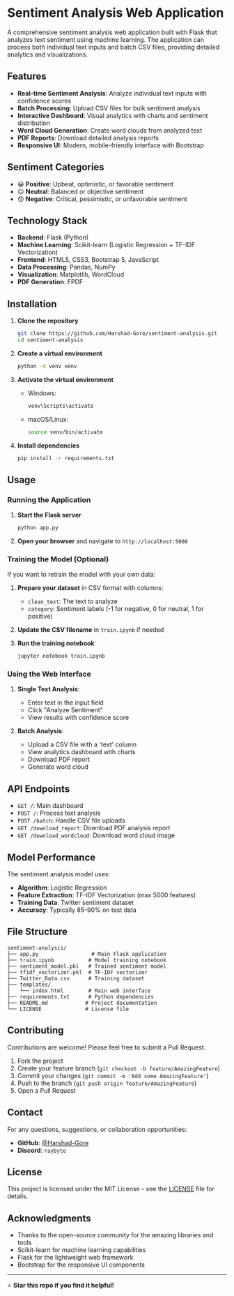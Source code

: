 # Sentiment Analysis Web Application

A comprehensive sentiment analysis web application built with Flask that analyzes text sentiment using machine learning. The application can process both individual text inputs and batch CSV files, providing detailed analytics and visualizations.

## Features

- **Real-time Sentiment Analysis**: Analyze individual text inputs with confidence scores
- **Batch Processing**: Upload CSV files for bulk sentiment analysis
- **Interactive Dashboard**: Visual analytics with charts and sentiment distribution
- **Word Cloud Generation**: Create word clouds from analyzed text
- **PDF Reports**: Download detailed analysis reports
- **Responsive UI**: Modern, mobile-friendly interface with Bootstrap

## Sentiment Categories

- 😀 **Positive**: Upbeat, optimistic, or favorable sentiment
- 😐 **Neutral**: Balanced or objective sentiment
- 😞 **Negative**: Critical, pessimistic, or unfavorable sentiment

## Technology Stack

- **Backend**: Flask (Python)
- **Machine Learning**: Scikit-learn (Logistic Regression + TF-IDF Vectorization)
- **Frontend**: HTML5, CSS3, Bootstrap 5, JavaScript
- **Data Processing**: Pandas, NumPy
- **Visualization**: Matplotlib, WordCloud
- **PDF Generation**: FPDF

## Installation

1. **Clone the repository**
   ```bash
   git clone https://github.com/Harshad-Gore/sentiment-analysis.git
   cd sentiment-analysis
   ```

2. **Create a virtual environment**
   ```bash
   python -m venv venv
   ```

3. **Activate the virtual environment**
   - Windows:
     ```bash
     venv\Scripts\activate
     ```
   - macOS/Linux:
     ```bash
     source venv/bin/activate
     ```

4. **Install dependencies**
   ```bash
   pip install -r requirements.txt
   ```

## Usage

### Running the Application

1. **Start the Flask server**
   ```bash
   python app.py
   ```

2. **Open your browser** and navigate to `http://localhost:5000`

### Training the Model (Optional)

If you want to retrain the model with your own data:

1. **Prepare your dataset** in CSV format with columns:
   - `clean_text`: The text to analyze
   - `category`: Sentiment labels (-1 for negative, 0 for neutral, 1 for positive)

2. **Update the CSV filename** in `train.ipynb` if needed

3. **Run the training notebook**
   ```bash
   jupyter notebook train.ipynb
   ```

### Using the Web Interface

1. **Single Text Analysis**:
   - Enter text in the input field
   - Click "Analyze Sentiment"
   - View results with confidence score

2. **Batch Analysis**:
   - Upload a CSV file with a 'text' column
   - View analytics dashboard with charts
   - Download PDF report
   - Generate word cloud

## API Endpoints

- `GET /`: Main dashboard
- `POST /`: Process text analysis
- `POST /batch`: Handle CSV file uploads
- `GET /download_report`: Download PDF analysis report
- `GET /download_wordcloud`: Download word cloud image

## Model Performance

The sentiment analysis model uses:
- **Algorithm**: Logistic Regression
- **Feature Extraction**: TF-IDF Vectorization (max 5000 features)
- **Training Data**: Twitter sentiment dataset
- **Accuracy**: Typically 85-90% on test data

## File Structure

```
sentiment-analysis/
├── app.py                 # Main Flask application
├── train.ipynb           # Model training notebook
├── sentiment_model.pkl   # Trained sentiment model
├── tfidf_vectorizer.pkl  # TF-IDF vectorizer
├── Twitter_Data.csv      # Training dataset
├── templates/
│   └── index.html        # Main web interface
├── requirements.txt      # Python dependencies
├── README.md            # Project documentation
└── LICENSE              # License file
```

## Contributing

Contributions are welcome! Please feel free to submit a Pull Request.

1. Fork the project
2. Create your feature branch (`git checkout -b feature/AmazingFeature`)
3. Commit your changes (`git commit -m 'Add some AmazingFeature'`)
4. Push to the branch (`git push origin feature/AmazingFeature`)
5. Open a Pull Request

## Contact

For any questions, suggestions, or collaboration opportunities:

- **GitHub**: [@Harshad-Gore](https://github.com/Harshad-Gore)
- **Discord**: `raybyte`

## License

This project is licensed under the MIT License - see the [LICENSE](LICENSE) file for details.

## Acknowledgments

- Thanks to the open-source community for the amazing libraries and tools
- Scikit-learn for machine learning capabilities
- Flask for the lightweight web framework
- Bootstrap for the responsive UI components

---

⭐ **Star this repo if you find it helpful!**
